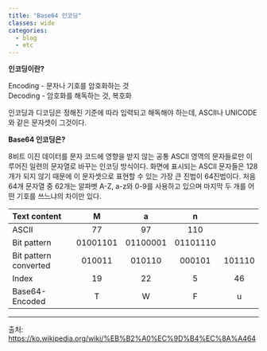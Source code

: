 ```yaml
---
title: "Base64 인코딩"
classes: wide
categories: 
  - blog
  - etc
---
```

   

**인코딩이란?**  
  
Encoding - 문자나 기호를 암호화하는 것   
Decoding - 암호화를 해독하는 것, 복호화
  
인코딩과 디코딩은 정해진 기준에 따라 입력되고 해독해야 하는데, ASCII나 UNICODE와 같은 문자셋이 그것이다.
  
**Base64 인코딩은?**  
  
8비트 이진 데이터를 문자 코드에 영향을 받지 않는 공통 ASCII 영역의 문자들로만 이루어진 일련의 문자열로 바꾸는 인코딩 방식이다.
화면에 표시되는 ASCII 문자들은 128개가 되지 않기 때문에 이 문자셋으로 표현할 수 있는 가장 큰 진법이 64진법이다.
처음 64개 문자열 중 62개는 알파벳 A-Z, a-z와 0-9를 사용하고 있으며 마지막 두 개를 어떤 기호를 쓰느냐의 차이만 있다.
  
|Text content|M|a|n| |
|:---|:---:|:---:|:---:|:---:|
|ASCII|77|97|110|
|Bit pattern|01001101|01100001|01101110|
|Bit pattern converted|010011|010110|000101|101110|
|Index|19|22|5|46|
|Base64-Encoded|T|W|F|u|

---  
출처:   
<https://ko.wikipedia.org/wiki/%EB%B2%A0%EC%9D%B4%EC%8A%A464>  
